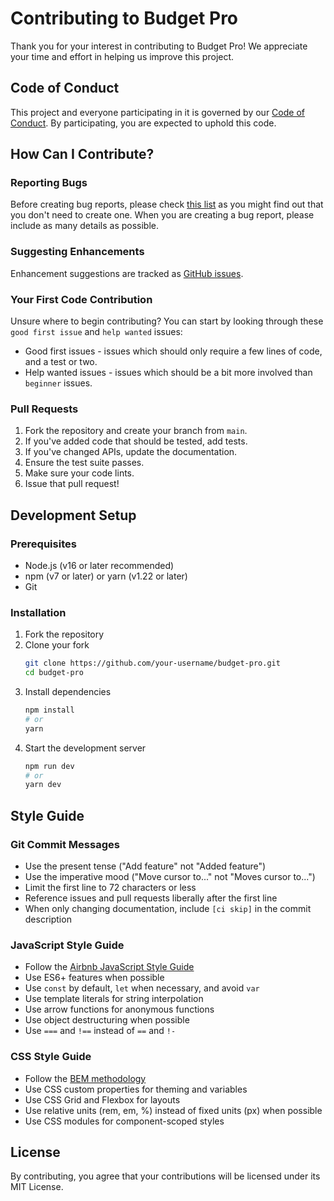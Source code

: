 # Contributing to Budget Pro

Thank you for your interest in contributing to Budget Pro! We appreciate your time and effort in helping us improve this project.

## Code of Conduct

This project and everyone participating in it is governed by our [Code of Conduct](CODE_OF_CONDUCT.md). By participating, you are expected to uphold this code.

## How Can I Contribute?

### Reporting Bugs

Before creating bug reports, please check [this list](#before-submitting-a-bug-report) as you might find out that you don't need to create one. When you are creating a bug report, please include as many details as possible.

### Suggesting Enhancements

Enhancement suggestions are tracked as [GitHub issues](https://guides.github.com/features/issues/).

### Your First Code Contribution

Unsure where to begin contributing? You can start by looking through these `good first issue` and `help wanted` issues:

- Good first issues - issues which should only require a few lines of code, and a test or two.
- Help wanted issues - issues which should be a bit more involved than `beginner` issues.

### Pull Requests

1. Fork the repository and create your branch from `main`.
2. If you've added code that should be tested, add tests.
3. If you've changed APIs, update the documentation.
4. Ensure the test suite passes.
5. Make sure your code lints.
6. Issue that pull request!

## Development Setup

### Prerequisites

- Node.js (v16 or later recommended)
- npm (v7 or later) or yarn (v1.22 or later)
- Git

### Installation

1. Fork the repository
2. Clone your fork
   ```bash
   git clone https://github.com/your-username/budget-pro.git
   cd budget-pro
   ```
3. Install dependencies
   ```bash
   npm install
   # or
   yarn
   ```
4. Start the development server
   ```bash
   npm run dev
   # or
   yarn dev
   ```

## Style Guide

### Git Commit Messages

- Use the present tense ("Add feature" not "Added feature")
- Use the imperative mood ("Move cursor to..." not "Moves cursor to...")
- Limit the first line to 72 characters or less
- Reference issues and pull requests liberally after the first line
- When only changing documentation, include `[ci skip]` in the commit description

### JavaScript Style Guide

- Follow the [Airbnb JavaScript Style Guide](https://github.com/airbnb/javascript)
- Use ES6+ features when possible
- Use `const` by default, `let` when necessary, and avoid `var`
- Use template literals for string interpolation
- Use arrow functions for anonymous functions
- Use object destructuring when possible
- Use `===` and `!==` instead of `==` and `!-`

### CSS Style Guide

- Follow the [BEM methodology](http://getbem.com/)
- Use CSS custom properties for theming and variables
- Use CSS Grid and Flexbox for layouts
- Use relative units (rem, em, %) instead of fixed units (px) when possible
- Use CSS modules for component-scoped styles

## License

By contributing, you agree that your contributions will be licensed under its MIT License.
